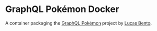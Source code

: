 # GraphQL Pokémon Docker

A container packaging the [GraphQL Pokémon](https://github.com/lucasbento/graphql-pokemon) project by [Lucas Bento](https://github.com/lucasbento).



